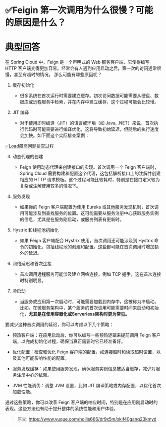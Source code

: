 # ✅Feigin 第一次调用为什么很慢？可能的原因是什么？


# 典型回答

在 Spring Cloud 中，Feign 是一个声明式的 Web 服务客户端，它使得编写 HTTP 客户端变得更加容易。经常会有人遇到应用启动之后，第一次的访问通常很慢，甚至有超时的情况， 那么可能有哪些原因呢？


1. 缓存初始化
   - 很多系统在首次运行时需要建立缓存。初次访问数据可能需要从硬盘、数据库或远程服务中检索，并在内存中建立缓存，这个过程可能会比较慢。

2. JIT 编译
   - 对于使用即时编译（JIT）的语言或环境（如 Java, .NET）来说，首次执行代码时可能需要进行编译优化，这将导致初始延迟，但随后的执行速度会加快。如下面这个实际排查案例：

[✅Load飙高问题排查过程](https://www.yuque.com/hollis666/dr9x5m/uq7bul?view=doc_embed)

3. 动态代理的创建
   - Feign 使用动态代理来创建接口的实现。首次调用一个 Feign 客户端时，Spring Cloud 需要构建和配置这个代理，这包括解析接口上的注解并创建相应的 HTTP 请求模板。这个过程可能比较耗时，特别是在接口定义较为复杂或注解使用较多的情况下。

4. 服务发现
   - 如果你的 Feign 客户端配置为使用 Eureka 或其他服务发现机制，首次调用可能涉及到查找服务的位置。这可能需要从服务注册中心获取服务实例的信息，尤其是在服务刚启动，或服务列表有更新时。

5. Hystrix 和线程池初始化
   - 如果 Feign 客户端配合 Hystrix 使用，首次调用还可能涉及到 Hystrix 命令的初始化，包括线程池的创建和配置。这些都可能在首次调用时增加额外的延迟。

6. 网络延迟和首次连接
   - 首次调用远程服务可能涉及建立网络连接，例如 TCP 握手，这在首次连接时特别明显。

7. 冷启动
   - 当服务或应用第一次启动时，可能需要加载到内存中，这被称为冷启动。比如，在微服务架构中，某个服务的首次调用可能需要时间来启动和初始化，**尤其是在使用容器化或Serverless架构时更为常见。**


要减少这种首次调用的延迟，你可以考虑以下几个策略：

- 预热客户端：在应用启动后，你可以编写一些预热逻辑来提前调用 Feign 客户端，以完成初始化过程，确保当真正需要时它已经准备好。

- 优化配置：检查和优化 Feign 客户端的配置，如连接超时和读取超时设置，以及其他可能影响性能的配置。

- 服务发现缓存：如果使用服务发现，确保服务实例信息被适当缓存，减少对服务注册中心的依赖。

- JVM 性能调优：调整 JVM 设置，比如 JIT 编译策略或内存配置，以优化首次加载性能。

通过这些策略，你可以改善 Feign 客户端的响应时间，特别是在应用刚启动时的表现。这些方法也有助于提升整体的系统性能和用户体验。


> 原文: <https://www.yuque.com/hollis666/dr9x5m/xkif40ganq23kmyd>